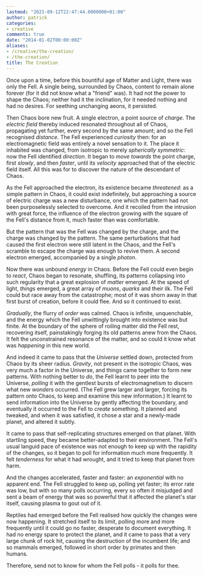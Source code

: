 ```yaml
---
lastmod: "2021-09-12T22:47:44.0000000+01:00"
author: patrick
categories:
- creative
comments: true
date: "2014-01-02T00:00:00Z"
aliases:
- /creative/the-creation/
- /the-creation/
title: The Creation
---
```

Once upon a time, before this bountiful age of Matter and Light, there was only the Fell. A single being, surrounded by Chaos, content to remain alone forever (for it did not know what a "friend" was). It had not the power to shape the Chaos; neither had it the inclination, for it needed nothing and had no desires. For seething unchanging aeons, it persisted.

Then Chaos bore new fruit. A single electron, a point source of *charge*. The *electric field* thereby induced resonated throughout all of Chaos, propagating yet further, every second by the same amount; and so the Fell recognised *distance*. The Fell experienced *curiosity* then: for an electromagnetic field was entirely a novel sensation to it. The place it inhabited was changed, from isotropic to merely *spherically symmetric*: now the Fell identified *direction*. It began to *move towards* the point charge, first *slowly*, and then *faster*, until its *velocity* approached that of the electric field itself. All this was for to discover the nature of the descendant of Chaos.

As the Fell approached the electron, its existence became *threatened*: as a simple pattern in Chaos, it could exist indefinitely, but approaching a source of electric charge was a new disturbance, one which the pattern had not been purposelessly selected to overcome. And it recoiled from the intrusion with great force, the influence of the electron growing with the square of the Fell's distance from it, much faster than was comfortable.

But the pattern that was the Fell was changed by the charge, and the charge was changed by the pattern. The same perturbations that had caused the first electron were still latent in the Chaos, and the Fell's scramble to escape the charge was enough to revive them. A second electron emerged, accompanied by a single *photon*.

Now there was unbound *energy* in Chaos. Before the Fell could even begin to *react*, Chaos began to resonate, shuffling, its patterns collapsing into such regularity that a great explosion of *matter* emerged. At the speed of light, *things* emerged, a great array of *muons*, *quarks* and their ilk. The Fell could but race away from the catastrophe; most of it was shorn away in that first burst of creation, before it could flee. And so it continued to exist.

*Gradually*, the flurry of *order* was calmed. Chaos is infinite, unquenchable, and the energy which the Fell unwittingly brought into existence was but finite. At the boundary of the sphere of roiling matter did the Fell rest, recovering itself, painstakingly forging its old patterns anew from the Chaos. It felt the unconstrained resonance of the matter, and so could it know what was *happening* in this new world.

And indeed it came to pass that the *Universe* settled down, protected from Chaos by its sheer radius. *Gravity*, not present in the isotropic Chaos, was very much a factor in the Universe, and things came together to form new patterns. With nothing better to *do*, the Fell learnt to peer into the Universe, *polling* it with the gentlest bursts of electromagnetism to discern what new *wonders* occurred. (The Fell grew larger and larger, forcing its pattern onto Chaos, to keep and examine this new information.) It learnt to send information into the Universe by gently affecting the boundary, and eventually it occurred to the Fell to *create* something. It planned and tweaked, and when it was satisfied, it chose a star and a newly-made planet, and altered it subtly.

It came to pass that self-replicating structures emerged on that planet. With startling speed, they became better-adapted to their environment. The Fell's usual languid pace of existence was not enough to keep up with the rapidity of the changes, so it began to poll for information much more frequently. It felt *tenderness* for what it had wrought, and it tried to keep that planet from harm.

And the changes accelerated, faster and faster: an *exponential* with no apparent end. The Fell struggled to keep up, polling yet faster; its error rate was low, but with so many polls occurring, every so often it misjudged and sent a beam of energy that was so powerful that it affected the planet's star itself, causing plasma to gout out of it.

Reptiles had emerged before the Fell realised how quickly the changes were now happening. It stretched itself to its limit, polling more and more frequently until it could go no faster, desperate to document everything. It had no energy spare to protect the planet, and it came to pass that a very large chunk of rock hit, causing the destruction of the incumbent life; and so mammals emerged, followed in short order by primates and then humans.

Therefore, send not to know for whom the Fell polls - it polls for thee.
